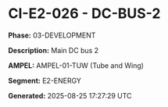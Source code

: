 # CI-E2-026 - DC-BUS-2

**Phase:** 03-DEVELOPMENT

**Description:** Main DC bus 2

**AMPEL:** AMPEL-01-TUW (Tube and Wing)

**Segment:** E2-ENERGY

**Generated:** 2025-08-25 17:27:29 UTC

